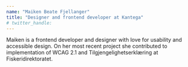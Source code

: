 ```yaml
---
name: "Maiken Beate Fjellanger"
title: "Designer and frontend developer at Kantega"
# twitter_handle: 
---
```

Maiken is a frontend developer and designer with love for usability and accessible design. On her most recent project she contributed to implementation of WCAG 2.1 and Tilgjengelighetserklæring at Fiskeridirektoratet.
